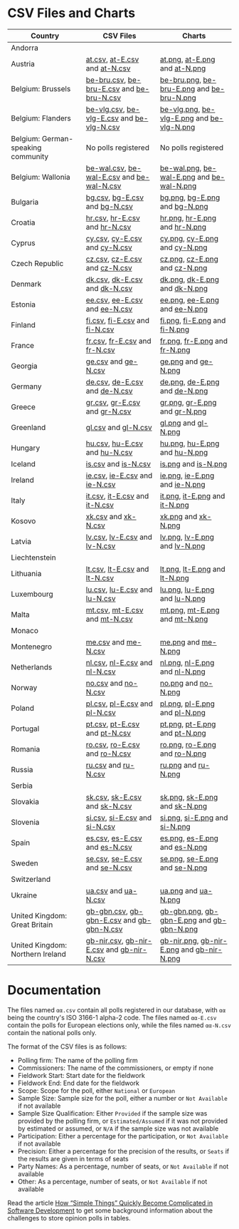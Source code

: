 
# CSV Files and Charts

| Country                            | CSV Files                                                                               | Charts                                                                                  |
|------------------------------------|-----------------------------------------------------------------------------------------|-----------------------------------------------------------------------------------------|
| Andorra                            |
| Austria                            | [at.csv](at.csv), [at-E.csv](at-E.csv) and [at-N.csv](at-N.csv)                         | [at.png](at.png), [at-E.png](at-E.png) and [at-N.png](at-N.png)                         |
| Belgium: Brussels                  | [be-bru.csv](be-bru.csv), [be-bru-E.csv](be-bru-E.csv) and [be-bru-N.csv](be-bru-N.csv) | [be-bru.png](be-bru.png), [be-bru-E.png](be-bru-E.png) and [be-bru-N.png](be-bru-N.png) |
| Belgium: Flanders                  | [be-vlg.csv](be-vlg.csv), [be-vlg-E.csv](be-vlg-E.csv) and [be-vlg-N.csv](be-vlg-N.csv) | [be-vlg.png](be-vlg.png), [be-vlg-E.png](be-vlg-E.png) and [be-vlg-N.png](be-vlg-N.png) |
| Belgium: German-speaking community | No polls registered                                                                     | No polls registered                                                                     |
| Belgium: Wallonia                  | [be-wal.csv](be-wal.csv), [be-wal-E.csv](be-wal-E.csv) and [be-wal-N.csv](be-wal-N.csv) | [be-wal.png](be-wal.png), [be-wal-E.png](be-wal-E.png) and [be-wal-N.png](be-wal-N.png) |
| Bulgaria                           | [bg.csv](bg.csv), [bg-E.csv](bg-E.csv) and [bg-N.csv](bg-N.csv)                         | [bg.png](bg.png), [bg-E.png](bg-E.png) and [bg-N.png](bg-N.png)                         |
| Croatia                            | [hr.csv](hr.csv), [hr-E.csv](hr-E.csv) and [hr-N.csv](hr-N.csv)                         | [hr.png](hr.png), [hr-E.png](hr-E.png) and [hr-N.png](hr-N.png)                         |
| Cyprus                             | [cy.csv](cy.csv), [cy-E.csv](cy-E.csv) and [cy-N.csv](cy-N.csv)                         | [cy.png](cy.png), [cy-E.png](cy-E.png) and [cy-N.png](cy-N.png)                         |
| Czech Republic                     | [cz.csv](cz.csv), [cz-E.csv](cz-E.csv) and [cz-N.csv](cz-N.csv)                         | [cz.png](cz.png), [cz-E.png](cz-E.png) and [cz-N.png](cz-N.png)                         |
| Denmark                            | [dk.csv](dk.csv), [dk-E.csv](dk-E.csv) and [dk-N.csv](dk-N.csv)                         | [dk.png](dk.png), [dk-E.png](dk-E.png) and [dk-N.png](dk-N.png)                         |
| Estonia                            | [ee.csv](ee.csv), [ee-E.csv](ee-E.csv) and [ee-N.csv](ee-N.csv)                         | [ee.png](ee.png), [ee-E.png](ee-E.png) and [ee-N.png](ee-N.png)                         |
| Finland                            | [fi.csv](fi.csv), [fi-E.csv](fi-E.csv) and [fi-N.csv](fi-N.csv)                         | [fi.png](fi.png), [fi-E.png](fi-E.png) and [fi-N.png](fi-N.png)                         |
| France                             | [fr.csv](fr.csv), [fr-E.csv](fr-E.csv) and [fr-N.csv](fr-N.csv)                         | [fr.png](fr.png), [fr-E.png](fr-E.png) and [fr-N.png](fr-N.png)                         |
| Georgia                            | [ge.csv](ge.csv) and [ge-N.csv](ge-N.csv)                                               | [ge.png](ge.png) and [ge-N.png](ge-N.png)                                               |
| Germany                            | [de.csv](de.csv), [de-E.csv](de-E.csv) and [de-N.csv](de-N.csv)                         | [de.png](de.png), [de-E.png](de-E.png) and [de-N.png](de-N.png)                         |
| Greece                             | [gr.csv](gr.csv), [gr-E.csv](gr-E.csv) and [gr-N.csv](gr-N.csv)                         | [gr.png](gr.png), [gr-E.png](gr-E.png) and [gr-N.png](gr-N.png)                         |
| Greenland                          | [gl.csv](gl.csv) and [gl-N.csv](gl-N.csv)                                               | [gl.png](gl.png) and [gl-N.png](gl-N.png)                                               |
| Hungary                            | [hu.csv](hu.csv), [hu-E.csv](hu-E.csv) and [hu-N.csv](hu-N.csv)                         | [hu.png](hu.png), [hu-E.png](hu-E.png) and [hu-N.png](hu-N.png)                         |
| Iceland                            | [is.csv](is.csv) and [is-N.csv](is-N.csv)                                               | [is.png](is.png) and [is-N.png](is-N.png)                                               |
| Ireland                            | [ie.csv](ie.csv), [ie-E.csv](ie-E.csv) and [ie-N.csv](ie-N.csv)                         | [ie.png](ie.png), [ie-E.png](ie-E.png) and [ie-N.png](ie-N.png)                         |
| Italy                              | [it.csv](it.csv), [it-E.csv](it-E.csv) and [it-N.csv](it-N.csv)                         | [it.png](it.png), [it-E.png](it-E.png) and [it-N.png](it-N.png)                         |
| Kosovo                             | [xk.csv](xk.csv) and [xk-N.csv](xk-N.csv)                                               | [xk.png](xk.png) and [xk-N.png](xk-N.png)                                               |
| Latvia                             | [lv.csv](lv.csv), [lv-E.csv](lv-E.csv) and [lv-N.csv](lv-N.csv)                         | [lv.png](lv.png), [lv-E.png](lv-E.png) and [lv-N.png](lv-N.png)                         |
| Liechtenstein                      |
| Lithuania                          | [lt.csv](lt.csv), [lt-E.csv](lt-E.csv) and [lt-N.csv](lt-N.csv)                         | [lt.png](lt.png), [lt-E.png](lt-E.png) and [lt-N.png](lt-N.png)                         |
| Luxembourg                         | [lu.csv](lu.csv), [lu-E.csv](lu-E.csv) and [lu-N.csv](lu-N.csv)                         | [lu.png](lu.png), [lu-E.png](lu-E.png) and [lu-N.png](lu-N.png)                         |
| Malta                              | [mt.csv](mt.csv), [mt-E.csv](mt-E.csv) and [mt-N.csv](mt-N.csv)                         | [mt.png](mt.png), [mt-E.png](mt-E.png) and [mt-N.png](mt-N.png)                         |
| Monaco                             |
| Montenegro                         | [me.csv](me.csv) and [me-N.csv](me-N.csv)                                               | [me.png](me.png) and [me-N.png](me-N.png)                                               |
| Netherlands                        | [nl.csv](nl.csv), [nl-E.csv](nl-E.csv) and [nl-N.csv](nl-N.csv)                         | [nl.png](nl.png), [nl-E.png](nl-E.png) and [nl-N.png](nl-N.png)                         |
| Norway                             | [no.csv](no.csv) and [no-N.csv](no-N.csv)                                               | [no.png](no.png) and [no-N.png](no-N.png)                                               |
| Poland                             | [pl.csv](pl.csv), [pl-E.csv](pl-E.csv) and [pl-N.csv](pl-N.csv)                         | [pl.png](pl.png), [pl-E.png](pl-E.png) and [pl-N.png](pl-N.png)                         |
| Portugal                           | [pt.csv](pt.csv), [pt-E.csv](pt-E.csv) and [pt-N.csv](pt-N.csv)                         | [pt.png](pt.png), [pt-E.png](pt-E.png) and [pt-N.png](pt-N.png)                         |
| Romania                            | [ro.csv](ro.csv), [ro-E.csv](ro-E.csv) and [ro-N.csv](ro-N.csv)                         | [ro.png](ro.png), [ro-E.png](ro-E.png) and [ro-N.png](ro-N.png)                         |
| Russia                             | [ru.csv](ru.csv) and [ru-N.csv](ru-N.csv)                                               | [ru.png](ru.png) and [ru-N.png](ru-N.png)                                               |
| Serbia                             |
| Slovakia                           | [sk.csv](sk.csv), [sk-E.csv](sk-E.csv) and [sk-N.csv](sk-N.csv)                         | [sk.png](sk.png), [sk-E.png](sk-E.png) and [sk-N.png](sk-N.png)                         |
| Slovenia                           | [si.csv](si.csv), [si-E.csv](si-E.csv) and [si-N.csv](si-N.csv)                         | [si.png](si.png), [si-E.png](si-E.png) and [si-N.png](si-N.png)                         |
| Spain                              | [es.csv](es.csv), [es-E.csv](es-E.csv) and [es-N.csv](es-N.csv)                         | [es.png](es.png), [es-E.png](es-E.png) and [es-N.png](es-N.png)                         |
| Sweden                             | [se.csv](se.csv), [se-E.csv](se-E.csv) and [se-N.csv](se-N.csv)                         | [se.png](se.png), [se-E.png](se-E.png) and [se-N.png](se-N.png)                         |
| Switzerland                        |
| Ukraine                            | [ua.csv](ua.csv) and [ua-N.csv](ua-N.csv)                                               | [ua.png](ua.png) and [ua-N.png](ua-N.png)                                               |
| United Kingdom: Great Britain      | [gb-gbn.csv](gb-gbn.csv), [gb-gbn-E.csv](gb-gbn-E.csv) and [gb-gbn-N.csv](gb-gbn-N.csv) | [gb-gbn.png](gb-gbn.png), [gb-gbn-E.png](gb-gbn-E.png) and [gb-gbn-N.png](gb-gbn-N.png) |
| United Kingdom: Northern Ireland   | [gb-nir.csv](gb-nir.csv), [gb-nir-E.csv](gb-nir-E.csv) and [gb-nir-N.csv](gb-nir-N.csv) | [gb-nir.png](gb-nir.png), [gb-nir-E.png](gb-nir-E.png) and [gb-nir-N.png](gb-nir-N.png) |

# Documentation

The files named `αα.csv` contain all polls registered in our database, with
`αα` being the country's ISO 3166-1 alpha-2 code. The files named `αα-E.csv`
contain the polls for European elections only, while the files named `αα-N.csv`
contain the national polls only.

The format of the CSV files is as follows:

* Polling firm: The name of the polling firm
* Commissioners: The name of the commissioners, or empty if none
* Fieldwork Start: Start date for the fieldwork
* Fieldwork End: End date for the fieldwork
* Scope: Scope for the poll, either `National` or `European`
* Sample Size: Sample size for the poll, either a number or `Not Available` if not available
* Sample Size Qualification: Either `Provided` if the sample size was provided by the polling firm, or `Estimated/Assumed` if it was not provided by estimated or assumed, or `N/A` if the sample size was not available
* Participation: Either a percentage for the participation, or `Not Available` if not available
* Precision: Either a percentage for the precision of the results, or `Seats` if the results are given in terms of seats
* Party Names: As a percentage, number of seats, or `Not Available` if not available
* Other: As a percentage, number of seats, or `Not Available` if not available

Read the article
[How “Simple Things” Quickly Become Complicated in Software Development](https://medium.com/grensesnittet/how-simple-things-quickly-become-complicated-in-software-development-9cf52233226d)
to get some background information about the challenges to store opinion polls
in tables.
